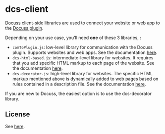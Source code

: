 # dcs-client

[Docuss](https://github.com/sylque/docuss) client-side libraries are used to
connect your website or web app to the
[Docuss plugin](https://github.com/sylque/dcs-discourse-plugin2).

Depending on your use case, you'll need **one** of these 3 libraries, :

- `comToPlugin.js`: low-level library for communication with the Docuss plugin.
  Supports websites and web apps. See the documentation [here](comToPlugin.md).
- `dcs-html-based.js`: intermediate-level library for websites. It requires that
  you add specific HTML markup to each page of the website. See the
  documentation [here](dcs-html-based.md).
- `dcs-decorator.js`: high-level library for websites. The specific HTML markup
  mentioned above is dynamically added to web pages based on rules contained in
  a description file. See the documentation [here](dcs-decorator.md).

If you are new to Docuss, the easiest option is to use the dcs-decorator
library.

## License

See [here](https://github.com/sylque/docuss#license).
